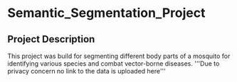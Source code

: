 # Semantic_Segmentation_Project

## Project Description

This project was build for segmenting different body parts of a mosquito for identifying various species and combat vector-borne diseases.
'''Due to privacy concern no link to the data is uploaded here'''
